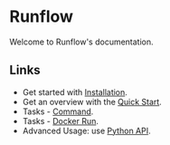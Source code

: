 # Runflow

Welcome to Runflow's documentation.

## Links

* Get started with [Installation](installation.md).
* Get an overview with the [Quick Start](quickstart.md).
* Tasks - [Command](tasks/command.md).
* Tasks - [Docker Run](tasks/docker-run.md).
* Advanced Usage: use [Python API](python-api.md).
